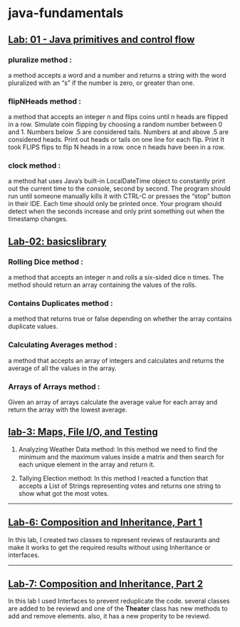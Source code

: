 # java-fundamentals

## [Lab: 01 - Java primitives and control flow](https://github.com/AseelHamamreh/java-fundamentals/tree/main/basiclibrary/lab1)

### pluralize method :
a method accepts a word and a number and returns a string with the word pluralized with an “s” if the number is zero, or greater than one.

### flipNHeads method :
a method that accepts an integer n and flips coins until n heads are flipped in a row. Simulate coin flipping by choosing a random number between 0 and 1. Numbers below .5 are considered tails. Numbers at and above .5 are considered heads. Print out heads or tails on one line for each flip. Print It took FLIPS flips to flip N heads in a row. once n heads have been in a row.

### clock method :
a method hat uses Java’s built-in LocalDateTime object to constantly print out the current time to the console, second by second. The program should run until someone manually kills it with CTRL-C or presses the “stop” button in their IDE. Each time should only be printed once. Your program should detect when the seconds increase and only print something out when the timestamp changes.

## [Lab-02: basicslibrary](https://github.com/AseelHamamreh/java-fundamentals/tree/main/basiclibrary/lab2)

### Rolling Dice method :
a method that accepts an integer n and rolls a six-sided dice n times. The method should return an array containing the values of the rolls.

### Contains Duplicates method :
a method that returns true or false depending on whether the array contains duplicate values.

### Calculating Averages method :
a method that accepts an array of integers and calculates and returns the average of all the values in the array.

### Arrays of Arrays method :
Given an array of arrays calculate the average value for each array and return the array with the lowest average.

## [lab-3: Maps, File I/O, and Testing](https://github.com/AseelHamamreh/java-fundamentals/tree/main/basiclibrary/lab3-linter)

1. Analyzing Weather Data method:
In this method we need to find the minimum and the maximum values inside a matrix and then search for each unique element in the array and return it.

2. Tallying Election method:
In this method I reacted a function that accepts a List of Strings representing votes and returns one string to show what got the most votes.

*** 

## [Lab-6: Composition and Inheritance, Part 1](https://github.com/AseelHamamreh/java-fundamentals/tree/main/basiclibrary/lab5-inheritance)

In this lab, I created two classes to represent reviews of restaurants and make it works to get the required results without using Inheritance or interfaces.

***

## [Lab-7: Composition and Inheritance, Part 2](https://github.com/AseelHamamreh/java-fundamentals/tree/main/basiclibrary/lab5-inheritance)

In this lab I used Interfaces to prevent reduplicate the code.
several classes are added to be reviewd and one of the **Theater** class has new methods to add and remove elements. also, it has a new properity to be reviewd. 



